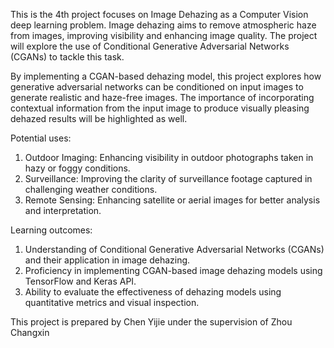 This is the 4th project focuses on Image Dehazing as a Computer Vision deep learning problem. Image dehazing aims to remove atmospheric haze from images, improving visibility and enhancing image quality. The project will explore the use of Conditional Generative Adversarial Networks (CGANs) to tackle this task.

By implementing a CGAN-based dehazing model, this project explores how generative adversarial networks can be conditioned on input images to generate realistic and haze-free images. The importance of incorporating contextual information from the input image to produce visually pleasing dehazed results will be highlighted as well.

Potential uses:
1.	Outdoor Imaging: Enhancing visibility in outdoor photographs taken in hazy or foggy conditions.
2.	Surveillance: Improving the clarity of surveillance footage captured in challenging weather conditions.
3.	Remote Sensing: Enhancing satellite or aerial images for better analysis and interpretation.

Learning outcomes:
1.	Understanding of Conditional Generative Adversarial Networks (CGANs) and their application in image dehazing.
2.	Proficiency in implementing CGAN-based image dehazing models using TensorFlow and Keras API.
3.	Ability to evaluate the effectiveness of dehazing models using quantitative metrics and visual inspection.

This project is prepared by Chen Yijie under the supervision of Zhou Changxin
